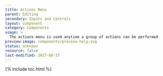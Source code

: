 ```yaml
---
title: Actions Menu
parent: Editing
secondary: Inputs and Controls
layout: component
category: Components
usage: >
  The actions menu is used anytime a group of actions can be performed on a specific object on the current page or the current page. By grouping these actions within the actions menu, it allows users to have a single location to trigger multiple types of actions.
preview-image: components/preview-help.svg
status: unknown
resource: false
last-modified: 2017-08-17
---
```


{% include toc.html %}

<!-- unknown -->
